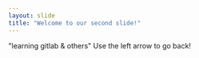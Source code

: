 ```yaml
---
layout: slide
title: "Welcome to our second slide!"
---
```

"learning gitlab & others"
Use the left arrow to go back!
